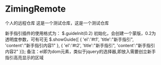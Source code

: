 # ZimingRemote
个人的远程仓库
这是一个测试仓库，这是一个测试仓库

新手指引插件的使用格式为：
$.guideInit(0.2) 初始化，会创建一个蒙版，0.2为透明度参数，可有可无
$.showGuide([
			{
				'el':'#t1',
				'title':"新手指引",
				'content':"新手指引内容1"
			},
			{
				'el':'#t2',
				'title':"新手指引",
				'content':"新手指引内容2"
			}]);
备注：el即为dom元素，类似于jquery的选择器,即放入需要创立新手指引高亮显示的区域